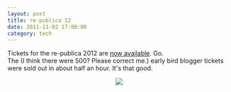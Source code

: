 ```yaml
---
layout: post
title: re-publica 12
date: 2011-11-02 17:00:00
category: tech
---
```

Tickets for the re-publica 2012 are [now available](http://re-publica.de/12). Go.  
The (I think there were 500? Please correct me.) early bird blogger tickets were sold out in about half an hour. It's that good.

<p style="text-align: center;"><a href="http://re-publica.de/banner/300x250-1.png"><img src="http://re-publica.de/banner/300x250-1.png"/></a></p>
